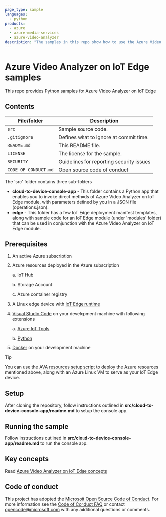 ```yaml
---
page_type: sample
languages:
  - python
products:
  - azure
  - azure-media-services
  - azure-video-analyzer
description: "The samples in this repo show how to use the Azure Video Analyzer on IoT Edge that enables you to capture, record, and analyze videos using AI."  
---
```


# Azure Video Analyzer on IoT Edge samples

This repo provides Python samples for Azure Video Analyzer on IoT Edge

## Contents

| File/folder          | Description                                |
|----------------------|--------------------------------------------|
| `src`                | Sample source code.                        |
| `.gitignore`         | Defines what to ignore at commit time.     |
| `README.md`          | This README file.                          |
| `LICENSE`            | The license for the sample.                |
| `SECURITY`           | Guidelines for reporting security issues   |
| `CODE_OF_CONDUCT.md` | Open source code of conduct                |

The 'src' folder contains three sub-folders

* **cloud-to-device-console-app** - This folder contains a Python app that enables you to invoke direct methods of Azure Video Analyzer on IoT Edge module, with parameters defined by you in a JSON file (operations.json).
* **edge** - This folder has a few IoT Edge deployment manifest templates, along with sample code for an IoT Edge module (under 'modules' folder) that can be used in conjunction with the Azure Video Analyzer on IoT Edge module.

## Prerequisites

1. An active Azure subscription
2. Azure resources deployed in the Azure subscription

    a. IoT Hub

    b. Storage Account

    c. Azure container registry

3. A Linux edge device with [IoT Edge runtime](https://docs.microsoft.com/en-us/azure/iot-edge/how-to-install-iot-edge-linux)

4. [Visual Studio Code](https://code.visualstudio.com/) on your development machine with following extensions

    a. [Azure IoT Tools](https://marketplace.visualstudio.com/items?itemName=vsciot-vscode.azure-iot-tools)

    b. [Python](https://marketplace.visualstudio.com/items?itemName=ms-python.python)

5. [Docker](https://docs.docker.com/engine/install/) on your development machine

> [!TIP]
> You can use the [AVA resources setup script](https://github.com/Azure/live-video-analytics/tree/master/edge/setup) to deploy the Azure resources mentioned above, along with an Azure Linux VM to serve as your IoT Edge device.

## Setup

After cloning the repository, follow instructions outlined in **src/cloud-to-device-console-app/readme.md** to setup the console app.

## Running the sample

Follow instructions outlined in **src/cloud-to-device-console-app/readme.md** to run the console app.

## Key concepts

Read [Azure Video Analyzer on IoT Edge concepts](https://docs.microsoft.com/en-us/azure/media-services/live-video-analytics-edge/overview)

## Code of conduct

This project has adopted the [Microsoft Open Source Code of Conduct](https://opensource.microsoft.com/codeofconduct/). For more information see the [Code of Conduct FAQ](https://opensource.microsoft.com/codeofconduct/faq/) or
contact [opencode@microsoft.com](mailto:opencode@microsoft.com) with any additional questions or comments.
